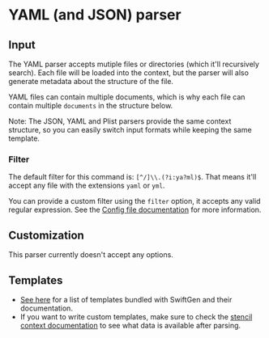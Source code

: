 # YAML (and JSON) parser

## Input

The YAML parser accepts mutiple files or directories (which it'll recursively search). Each file will be loaded into the context, but the parser will also generate metadata about the structure of the file.

YAML files can contain multiple documents, which is why each file can contain multiple `documents` in the structure below.

Note: The JSON, YAML and Plist parsers provide the same context structure, so you can easily switch input formats while keeping the same template.

### Filter

The default filter for this command is: `[^/]\\.(?i:ya?ml)$`. That means it'll accept any file with the extensions `yaml` or `yml`.

You can provide a custom filter using the `filter` option, it accepts any valid regular expression. See the [Config file documentation](../ConfigFile.md) for more information.


## Customization

This parser currently doesn't accept any options.

## Templates

* [See here](../templates/yaml) for a list of templates bundled with SwiftGen and their documentation.
* If you want to write custom templates, make sure to check the [stencil context documentation](../SwiftGenKit%20Contexts/Yaml.md) to see what data is available after parsing.
